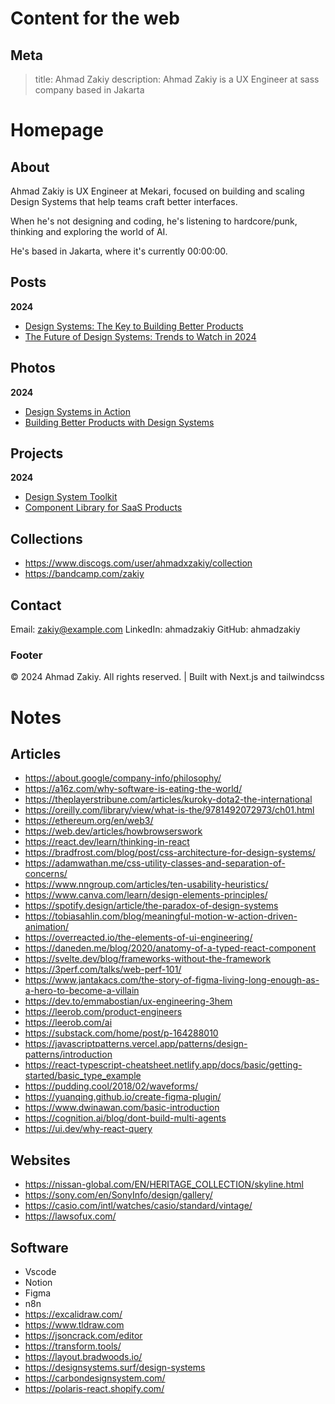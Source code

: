 # Content for the web

## Meta
> title: Ahmad Zakiy
> description: Ahmad Zakiy is a UX Engineer at sass company based in Jakarta

# Homepage
## About
Ahmad Zakiy is UX Engineer at Mekari, focused on building and scaling Design Systems that help teams craft better interfaces.

When he's not designing and coding, he's listening to hardcore/punk, thinking and exploring the world of AI.

He's based in Jakarta, where it's currently 00:00:00.

## Posts
**2024** 
- [Design Systems: The Key to Building Better Products](https://www.zakiy.dev/design-systems-the-key-to-building-better-products)
- [The Future of Design Systems: Trends to Watch in 2024](https://www.zakiy.dev/the-future-of-design-systems-trends-to-watch-in-2024)

## Photos
**2024**
- [Design Systems in Action](https://www.zakiy.dev/photos/design-systems-in-action)
- [Building Better Products with Design Systems](https://www.zakiy.dev/photos/building-better-products-with-design-systems)

## Projects
**2024**
- [Design System Toolkit](https://www.zakiy.dev/projects/design-system-toolkit)
- [Component Library for SaaS Products](https://www.zakiy.dev/projects/component-library-for-saas-products)

## Collections
- https://www.discogs.com/user/ahmadxzakiy/collection
- https://bandcamp.com/zakiy

## Contact
Email: zakiy@example.com
LinkedIn: ahmadzakiy
GitHub: ahmadzakiy


### Footer
© 2024 Ahmad Zakiy. All rights reserved. | Built with Next.js and tailwindcss


# Notes
## Articles
- https://about.google/company-info/philosophy/
- https://a16z.com/why-software-is-eating-the-world/
- https://theplayerstribune.com/articles/kuroky-dota2-the-international
- https://oreilly.com/library/view/what-is-the/9781492072973/ch01.html
- https://ethereum.org/en/web3/
- https://web.dev/articles/howbrowserswork
- https://react.dev/learn/thinking-in-react
- https://bradfrost.com/blog/post/css-architecture-for-design-systems/
- https://adamwathan.me/css-utility-classes-and-separation-of-concerns/
- https://www.nngroup.com/articles/ten-usability-heuristics/
- https://www.canva.com/learn/design-elements-principles/
- https://spotify.design/article/the-paradox-of-design-systems
- https://tobiasahlin.com/blog/meaningful-motion-w-action-driven-animation/
- https://overreacted.io/the-elements-of-ui-engineering/
- https://daneden.me/blog/2020/anatomy-of-a-typed-react-component
- https://svelte.dev/blog/frameworks-without-the-framework
- https://3perf.com/talks/web-perf-101/
- https://www.jantakacs.com/the-story-of-figma-living-long-enough-as-a-hero-to-become-a-villain
- https://dev.to/emmabostian/ux-engineering-3hem
- https://leerob.com/product-engineers
- https://leerob.com/ai
- https://substack.com/home/post/p-164288010
- https://javascriptpatterns.vercel.app/patterns/design-patterns/introduction
- https://react-typescript-cheatsheet.netlify.app/docs/basic/getting-started/basic_type_example
- https://pudding.cool/2018/02/waveforms/
- https://yuanqing.github.io/create-figma-plugin/
- https://www.dwinawan.com/basic-introduction
- https://cognition.ai/blog/dont-build-multi-agents
- https://ui.dev/why-react-query

## Websites
- https://nissan-global.com/EN/HERITAGE_COLLECTION/skyline.html
- https://sony.com/en/SonyInfo/design/gallery/
- https://casio.com/intl/watches/casio/standard/vintage/
- https://lawsofux.com/

## Software
- Vscode
- Notion
- Figma
- n8n
- https://excalidraw.com/
- https://www.tldraw.com
- https://jsoncrack.com/editor
- https://transform.tools/
- https://layout.bradwoods.io/
- https://designsystems.surf/design-systems
- https://carbondesignsystem.com/
- https://polaris-react.shopify.com/
